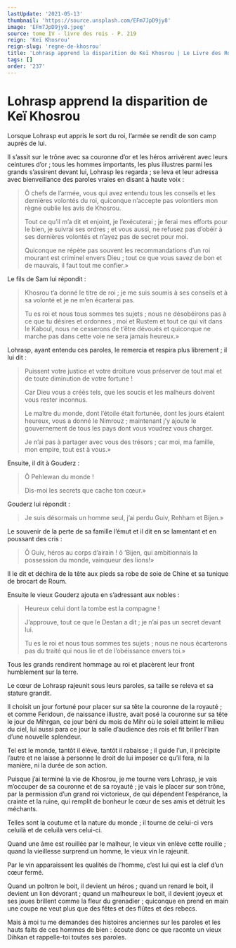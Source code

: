 ```yaml
---
lastUpdate: '2021-05-13'
thumbnail: 'https://source.unsplash.com/EFm7JpD9jy8'
image: 'EFm7JpD9jy8.jpeg'
source: tome IV - livre des rois - P. 219
reign: 'Keï Khosrou'
reign-slug: 'regne-de-khosrou'
title: 'Lohrasp apprend la disparition de Keï Khosrou | Le Livre des Rois | Shâhnâmeh'
tags: []
order: '237'
---
```


# Lohrasp apprend la disparition de Keï Khosrou

Lorsque Lohrasp eut appris le sort du roi, l’armée se rendit de son camp auprès de lui.

Il s’assit sur le trône avec sa couronne d’or et les héros arrivèrent avec leurs ceintures d’or ; tous les hommes importants, les plus illustres parmi les grands s’assirent devant lui, Lohrasp les regarda ; se leva et leur adressa avec bienveillance des paroles vraies en disant à haute voix :

> Ô chefs de l’armée, vous qui avez entendu tous les conseils et les dernières volontés du roi, quiconque n’accepte pas volontiers mon règne oublie les avis de Khosrou.
>
> Tout ce qu’il m’a dit et enjoint, je l’exécuterai ; je ferai mes efforts pour le bien, je suivrai ses ordres ; et vous aussi, ne refusez pas d’obéir à ses dernières volontés et n’ayez pas de secret pour moi.
>
> Quiconque ne répète pas souvent les recommandations d’un roi mourant est criminel envers Dieu ; tout ce que vous savez de bon et de mauvais, il faut tout me confier.»

Le fils de Sam lui répondit :

> Khosrou t’a donné le titre de roi ; je me suis soumis à ses conseils et à sa volonté et je ne m’en écarterai pas.
>
> Tu es roi et nous tous sommes tes sujets ; nous ne désobéirons pas à ce que tu désires et ordonnes ; moi et Rustem et tout ce qui vit dans le Kaboul, nous ne cesserons de t’être dévoués et quiconque ne marche pas dans cette voie ne sera jamais heureux.»

Lohrasp, ayant entendu ces paroles, le remercia et respira plus librement ; il lui dit :

> Puissent votre justice et votre droiture vous préserver de tout mal et de toute diminution de votre fortune !
>
> Car Dieu vous a créés tels, que les soucis et les malheurs doivent vous rester inconnus.
>
> Le maître du monde, dont l’étoile était fortunée, dont les jours étaient heureux, vous a donné le Nimrouz ; maintenant j’y ajoute le gouvernement de tous les pays dont vous voudrez vous charger.
>
> Je n’ai pas à partager avec vous des trésors ; car moi, ma famille, mon empire, tout est à vous.»

Ensuite, il dit à Gouderz :

> Ô Pehlewan du monde !
>
> Dis-moi les secrets que cache ton cœur.»

Gouderz lui répondit :

> Je suis désormais un homme seul, j’ai perdu Guiv, Rehham et Bijen.»

Le souvenir de la perte de sa famille l’émut et il dit en se lamentant et en poussant des cris :

> Ô Guiv, héros au corps d’airain ! ô ’Bijen, qui ambitionnais la possession du monde, vainqueur des lions!»

Il le dit et déchira de la tête aux pieds sa robe de soie de Chine et sa tunique de brocart de Roum.

Ensuite le vieux Gouderz ajouta en s’adressant aux nobles :

> Heureux celui dont la tombe est la compagne !
>
> J’approuve, tout ce que le Destan a dit ; je n’ai pas un secret devant lui.
>
> Tu es le roi et nous tous sommes tes sujets ; nous ne nous écarterons pas du traité qui nous lie et de l’obéissance envers toi.»

Tous les grands rendirent hommage au roi et placèrent leur front humblement sur la terre.

Le cœur de Lohrasp rajeunit sous leurs paroles, sa taille se releva et sa stature grandit.

Il choisit un jour fortuné pour placer sur sa tête la couronne de la royauté ; et comme Feridoun, de naissance illustre, avait posé la couronne sur sa tête le jour de Mihrgan, ce jour béni du mois de Mihr où le soleil atteint le milieu du ciel, lui aussi para ce jour la salle d’audience des rois et fit briller l’Iran d’une nouvelle splendeur.

Tel est le monde, tantôt il élève, tantôt il rabaisse ; il guide l’un, il précipite l’autre et ne laisse à personne le droit de lui imposer ce qu’il fera, ni la manière, ni la durée de son action.

Puisque j’ai terminé la vie de Khosrou, je me tourne vers Lohrasp, je vais m’occuper de sa couronne et de sa royauté ; je vais le placer sur son trône, par la permission d’un grand roi victorieux, de qui dépendent l’espérance, la crainte et la ruine, qui remplit de bonheur le cœur de ses amis et détruit les méchants.

Telles sont la coutume et la nature du monde ; il tourne de celui-ci vers celuilà et de celuilà vers celui-ci.

Quand une âme est rouillée par le malheur, le vieux vin enlève cette rouille ; quand la vieillesse surprend un homme, le vieux vin le rajeunit.

Par le vin apparaissent les qualités de l’homme, c’est lui qui est la clef d’un cœur fermé.

Quand un poltron le boit, il devient un héros ; quand un renard le boit, il devient un lion dévorant ; quand un malheureux le boit, il devient joyeux et ses joues brillent comme la fleur du grenadier ; quiconque en prend en main une coupe ne veut plus que des fêtes et des flûtes et des rebecs.

Mais à moi tu me demandes des histoires anciennes sur les paroles et les hauts faits de ces hommes de bien : écoute donc ce que raconte un vieux Dihkan et rappelle-toi toutes ses paroles.
